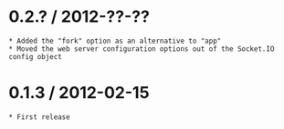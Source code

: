 0.2.? / 2012-??-??
==================
	* Added the "fork" option as an alternative to "app"
	* Moved the web server configuration options out of the Socket.IO config object

0.1.3 / 2012-02-15
==================
	* First release


